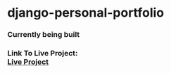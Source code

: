 # django-personal-portfolio
<h3> Currently being built <h3>
Link To Live Project: 
  <br>
  <a href=" https://ambroseotundo.pythonanywhere.com"> Live Project</a>
 
